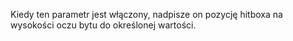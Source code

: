 Kiedy ten parametr jest włączony, nadpisze on pozycję hitboxa na wysokości oczu bytu do określonej wartości.